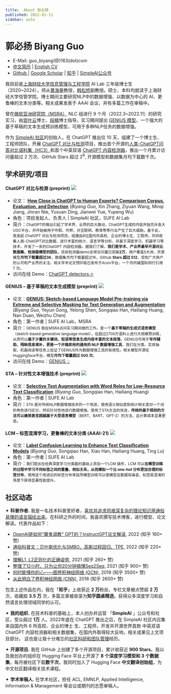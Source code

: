 ```yaml
---
title:  About 郭必扬
published: 2022-01-11
sidebar: auto
---
```


# 郭必扬 Biyang Guo

- E-Mail: guo_biyang(@)163(dot)com
- [中文简历](https://github.com/beyondguo/md_docs_backup/raw/master/about/files/BiyangGuo-cv-zh-2023.pdf) | [English CV](https://github.com/beyondguo/md_docs_backup/raw/master/about/files/BiyangGuo-cv-en-2023.pdf)
- [Github ](https://github.com/beyondguo) | [Google Scholar](https://scholar.google.co.uk/citations?hl=zh-CN&pli=1&user=B7l02PQAAAAJ) | [知乎](https://www.zhihu.com/people/guo-bi-yang-78/posts) | [SimpleAI公众号](https://mp.weixin.qq.com/s/v35g-p7wK2MkuM-SqjkF3g)

我目前是[上海财经大学信息管理与工程学院](https://sime.sufe.edu.cn/main.htm) AI Lab 三年级博士生（2020~2024），师从[黄海量](https://sime.sufe.edu.cn/5b/79/c10574a154489/page.htm)教授，[韩松桥](https://sime.sufe.edu.cn/5b/89/c10575a154505/page.htm)副教授。硕士、本科均就读于上海财经大学信管学院。博士期间主要研究NLP中的数据增强、以数据为中心的 AI、更鲁棒的文本分类等。相关成果发表于 AAAI 会议，并有多篇工作在审稿中。

曾在[微软亚洲研究院（MSRA）](https://www.msra.cn/) NLC 组进行 9 个月（2022.3~2022.11）的研究实习，由[宫叶云](https://www.microsoft.com/en-us/research/people/yegong/)博士、[段楠](https://nanduan.github.io/)博士指导。实习期间提出 [GENIUS 模型](https://arxiv.org/abs/2211.10330)，一个强大的基于草稿的文本生成预训练模型，可用于多种NLP任务的数据增强。

作为 [SimpleAI 社区](https://huggingface.co/Hello-SimpleAI)的创始人，在 ChatGPT 推出仅 10 天，组建了一个博士生、工程师团队，开展 [ChatGPT 对比与检测](https://github.com/Hello-SimpleAI/chatgpt-comparison-detection)项目，推出首个开源的[人类-ChatGPT问答对比语料集（HC3）](https://huggingface.co/datasets/Hello-SimpleAI/HC3)和首个中英双语 [ChatGPT 内容检测器](https://huggingface.co/spaces/Hello-SimpleAI/chatgpt-detector-qa)，推出一个月累计访问量超过 2 万次、GitHub Stars 超过 $2^9$, 开源模型和数据集月均下载数千次。



## 学术研究/项目

#### ChatGPT 对比与检测 (preprint) ![](https://img.shields.io/github/stars/Hello-SimpleAI/chatgpt-comparison-detection?style=social)

- 论文： **[How Close is ChatGPT to Human Experts? Comparison Corpus, Evaluation, and Detection](https://arxiv.org/abs/2301.07597)** (*Biyang Guo*, Xin Zhang, Ziyuan Wang, Minqi Jiang, Jinran Nie, Yuxuan Ding, Jianwei Yue, Yupeng Wu)
- 角色：项目发起人、负责人 | SimpleAI 社区，SUFE AI Lab
- 简介：<small>ChatGPT的推出引起了学术界、业界的巨大轰动，ChatGPT生成的内容开始充斥各大UGC平台，并开始被用于作假、作弊，对互联网、教育等等行业产生了巨大威胁。基于此，我发起 ChatGPT 对比与检测项目，组建由8位国内外高校、企业的博士生、工程师，共同收集人类-ChatGPT对比数据，进行丰富的统计、语言学等分析，并基于深度学习、机器学习等技术，开发了一系列ChatGPT 内容检测器。据我们了解，**我们是学术、产业界最早开源对比数据集、检测器模型的团队**，目前检测器demo全球访问量已突破**2万**，用户覆盖5大洲，开源模型**月均下载量超过3K**，数据集月均下载量超过1K，Github **Stars 超过 512**，受到广大用户的认可和产业界的关注。相关学术论文预印版已发布于Arxiv平台，一个月内被国际同行引用 7 次。</small>
- 访问在线 Demo：[ChatGPT detectors 🔥](https://huggingface.co/spaces/Hello-SimpleAI/chatgpt-detector-single)

#### GENIUS – 基于草稿的文本生成模型 (preprint)  ![](https://img.shields.io/github/stars/beyondguo/genius?style=social)

- 论文：**[GENIUS: Sketch-based Language Model Pre-training via Extreme and Selective Masking for Text Generation and Augmentation](https://arxiv.org/abs/2211.10330)** (*Biyang Guo*, Yeyun Gong, Yelong Shen, Songqiao Han, Hailiang Huang, Nan Duan, Weizhu Chen)
- 角色：第一作者 | SUFE AI Lab，MSRA
- 简介：<small>GENIUS 我在MSRA访问实习期间做的工作。是一个**基于草稿的生成式语言模型**（sketch-based generative language model），在超过2700万语料上进行大规模预训练，从而可以**基于少量的关键词、短语等信息生成内容丰富的文本段落**。GENIUS可用于**写作辅助、残缺信息填补，更是一个开箱即用的通用的 NLP 数据增强工具**，我们在分类、实体抽取、机器阅读等任务上验证了GENIUS作为数据增强工具的有效性。相关模型开源在Huggingface平台，模型**月均下载量超过 500 次**。</small>
- 访问在线 Demo：[GENIUS 💡](https://huggingface.co/spaces/beyond/genius)

#### STA – 针对性文本增强技术 (preprint)  ![](https://img.shields.io/github/stars/beyondguo/STA?style=social)

- 论文：**[Selective Text Augmentation with Word Roles for Low-Resource Text Classification](https://arxiv.org/abs/2209.01560)** (*Biyang Guo*, Songqiao Han, Hailiang Huang)
- 角色：第一作者 | SUFE AI Lab
- 简介：<small>STA 是对传统NLP数据增强技术的一个改进，使用语义相似度和统计相关度对一个词的角色进行区分，然后针对性地进行数据增强。使用了STA方法的改进，**传统的基于规则的方法可以媲美甚至超越基于大型语言模型**（BERT、BART、GPT-2）的方法，且计算成本显著更低。</small>

#### LCM – 标签混淆学习，更鲁棒的文本分类 (AAAI-21)  ![](https://img.shields.io/github/stars/beyondguo/label_confusion_learning?style=social)

- 论文：**[Label Confusion Learning to Enhance Text Classification Models](https://ojs.aaai.org/index.php/AAAI/article/view/17529)** (*Biyang Guo*, Songqiao Han, Xiao Han, Hailiang Huang, Ting Lu)
- 角色：第一作者 | SUFE AI Lab
- 简介：<small>我们提出在经典深度学习分类器的基础上添加一个LCM 插件，LCM 可以**在模型训练的过程中学习不同标签之间的重叠、相似关系，从而模拟一个比 one-hot 分布更加合理的标签分布**，使用这个改进后的标签分布来指导模型训练可以使模型在数据有噪音、标签易混淆的场景下获得显著性能提升。</small>



## 社区动态

✦ **科普作者.** 我是⼀名技术科普爱好者，<u>喜欢并追求将艰深复杂的理论知识⽤通俗易懂的语⾔描绘出来</u>。在科研之外的时间，我喜欢撰写技术博客，进⾏模型、论⽂解读。代表作品如下：

- [OpenAI是如何“魔⻤调教” GPT的？InstructGPT论⽂解读](https://zhuanlan.zhihu.com/p/595891945), 2022 (知乎 160+ 赞) 
- [通俗科普⽂：⻉叶斯优化与SMBO、⾼斯过程回归、TPE](https://zhuanlan.zhihu.com/p/459110020), 2022 (知乎 220+ 赞) 
- [理解L1, L2正则化的正确姿势](https://zhuanlan.zhihu.com/p/376000306), 2021 (知乎 260+ 赞) 
- [整理了12⼩时，只为让你20分钟搞懂Seq2Seq](https://zhuanlan.zhihu.com/p/147310766), 2021 (知乎 900+ 赞) 
- [何时能懂你的⼼——图卷积神经⽹络 (GCN)](https://zhuanlan.zhihu.com/p/71200936), 2019 (知乎 3500+ 赞) 
- [从此明⽩了卷积神经⽹络 (CNN)](https://zhuanlan.zhihu.com/p/42559190), 2018 (知乎 2600+ 赞)

包含上述作品在内，我在「**知乎**」上收获近 **2 万**粉丝，专栏⽂章被点赞超 **2 万**次，收藏超 **3.5 万** 次，多篇⽂章被收录为**知乎圆桌精选**，获得众多深度学习和⾃然语⾔处理领域同学的认可。


✦ **我的组织.** 在技术科普的基础上，本⼈创办并运营 「**SimpleAI** 」公众号和社区，受众超过 **1万** ⼈。2022年底在 ChatGPT 推出之后，在 SimpleAI 社区内召集来⾃国内外 6 所⾼校、企业的博⼠ ⽣、⼯程师，开发并开源世界⾸款 中英双语 ChatGPT 内容检测器和相关数据集，在国内外取得较⼤反响，相关成果⻅上文项目部分。 这也是让我⼗分难忘的<u>社区科研和团队管理</u>经历。 


✦ **开源项⽬.** 我在 GitHub 上创建了多个开源项⽬，累计收获近 **900 Stars**。我以及我创办的组织在 Hugging Face 平台上开源了 **8 个深度学习模型和 3 个数据集**，每⽉被社区下载**数千次**。我同时加⼊了 Hugging Face **中⽂翻译创始组**，为中⽂社区翻译相关技术课程。 


✦ **学术审稿⼈.** 在学术社区，担任 ACL, EMNLP, Applied Intelligence, Information & Management 等会议或期刊的志愿审稿⼈。


